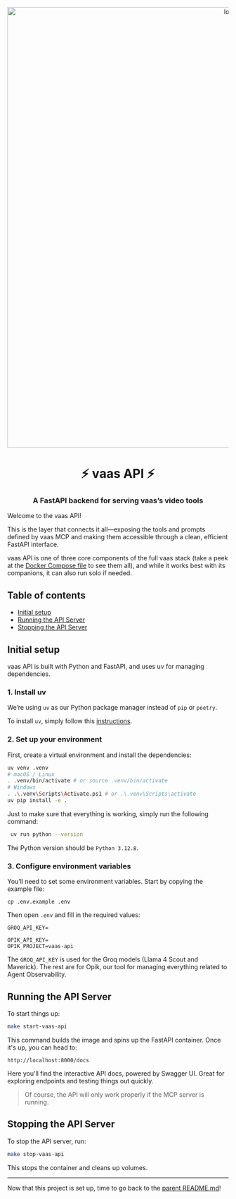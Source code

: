 <p align="center">
        <img alt="logo" src="static/agent_architecture.gif" width=1000 />
    <h1 align="center">⚡ vaas API ⚡</h1>
    <h3 align="center">A FastAPI backend for serving vaas’s video tools</h3>
</p>

Welcome to the vaas API!


This is the layer that connects it all—exposing the tools and prompts defined by vaas MCP and making them accessible through a clean, efficient FastAPI interface.


vaas API is one of three core components of the full vaas stack (take a peek at the [Docker Compose file](../docker-compose.yml) to see them all), and while it works best with its companions, it can also run solo if needed.


## Table of contents

- [Initial setup](#initial-setup)
- [Running the API Server](#running-the-api-server)
- [Stopping the API Server](#stopping-the-api-server)

## Initial setup

vaas API is built with Python and FastAPI, and uses uv for managing dependencies.


### 1. Install uv 

We’re using `uv` as our Python package manager instead of `pip` or `poetry`.

To install `uv`, simply follow this [instructions](https://docs.astral.sh/uv/getting-started/installation/). 

### 2. Set up your environment

First, create a virtual environment and install the dependencies:

```bash
uv venv .venv
# macOS / Linux
. .venv/bin/activate # or source .venv/bin/activate
# Windows
. .\.venv\Scripts\Activate.ps1 # or .\.venv\Scripts\activate
uv pip install -e .
```

Just to make sure that everything is working, simply run the following command:

```bash
 uv run python --version
```

The Python version should be `Python 3.12.8`.

### 3. Configure environment variables

You’ll need to set some environment variables. Start by copying the example file:

```
cp .env.example .env
```

Then open `.env` and fill in the required values:

```
GROQ_API_KEY=

OPIK_API_KEY=
OPIK_PROJECT=vaas-api
```

The `GROQ_API_KEY` is used for the Groq models (Llama 4 Scout and Maverick). The rest are for Opik, our tool for managing everything related to Agent Observability.

## Running the API Server

To start things up:

```bash
make start-vaas-api
```

This command builds the image and spins up the FastAPI container. Once it's up, you can head to:

`http://localhost:8000/docs`

Here you'll find the interactive API docs, powered by Swagger UI. Great for exploring endpoints and testing things out quickly.

> Of course, the API will only work properly if the MCP server is running.

## Stopping the API Server

To stop the API server, run:

```bash
make stop-vaas-api
```

This stops the container and cleans up volumes.

---

Now that this project is set up, time to go back to the [parent README.md](../README.md)! 
